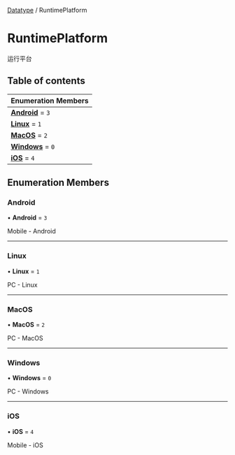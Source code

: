 [Datatype](../groups/Core.Datatype.md) / RuntimePlatform

# RuntimePlatform <Badge type="tip" text="Enumeration" /> <Score text="RuntimePlatform" />

运行平台

## Table of contents

| Enumeration Members |
| :-----|
| **[Android](mw.RuntimePlatform.md#android)** = ``3`` <br> |
| **[Linux](mw.RuntimePlatform.md#linux)** = ``1`` <br> |
| **[MacOS](mw.RuntimePlatform.md#macos)** = ``2`` <br> |
| **[Windows](mw.RuntimePlatform.md#windows)** = ``0`` <br> |
| **[iOS](mw.RuntimePlatform.md#ios)** = ``4`` <br> |

## Enumeration Members

### Android <Score text="Android" /> 

• **Android** = ``3``

Mobile - Android

___

### Linux <Score text="Linux" /> 

• **Linux** = ``1``

PC - Linux

___

### MacOS <Score text="MacOS" /> 

• **MacOS** = ``2``

PC - MacOS

___

### Windows <Score text="Windows" /> 

• **Windows** = ``0``

PC - Windows

___

### iOS <Score text="iOS" /> 

• **iOS** = ``4``

Mobile - iOS
